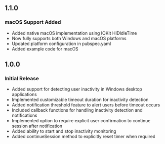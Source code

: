 ## 1.1.0

### macOS Support Added

- Added native macOS implementation using IOKit HIDIdleTime
- Now fully supports both Windows and macOS platforms
- Updated platform configuration in pubspec.yaml
- Added example code for macOS

## 1.0.0

### Initial Release

- Added support for detecting user inactivity in Windows desktop applications
- Implemented customizable timeout duration for inactivity detection
- Added notification threshold feature to alert users before timeout occurs
- Included callback functions for handling inactivity detection and notifications
- Implemented option to require explicit user confirmation to continue session after notification
- Added ability to start and stop inactivity monitoring
- Added continueSession method to explicitly reset timer when required